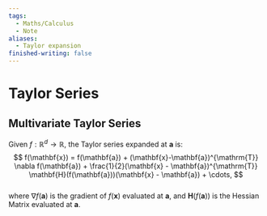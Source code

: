 ```yaml
---  
tags:  
  - Maths/Calculus  
  - Note  
aliases:  
  - Taylor expansion  
finished-writing: false  
---  
```

# Taylor Series  
  
## Multivariate Taylor Series  
  
Given $f:\mathbb{R}^d \to \mathbb{R}$, the Taylor series expanded at $\mathbf{a}$ is:  
$$  
f(\mathbf{x}) = f(\mathbf{a}) + (\mathbf{x}-\mathbf{a})^{\mathrm{T}} \nabla f(\mathbf{a}) + \frac{1}{2}(\mathbf{x} - \mathbf{a})^{\mathrm{T}} \mathbf{H}(f(\mathbf{a}))(\mathbf{x} - \mathbf{a}) + \cdots,  
$$  
where $\nabla f(\mathbf{a})$ is the gradient of $f(\mathbf{x})$ evaluated at $\mathbf{a}$, and $\mathbf{H}(f(\mathbf{a}))$ is the Hessian Matrix evaluated at $\mathbf{a}$.